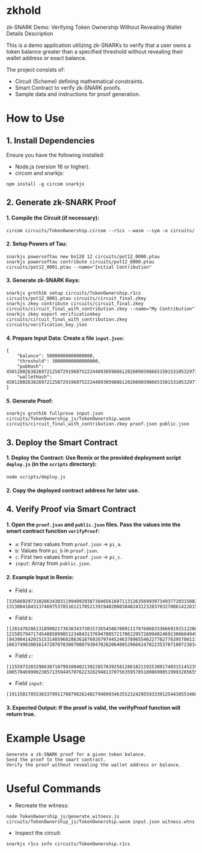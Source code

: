 # zkhold

zk-SNARK Demo: Verifying Token Ownership Without Revealing Wallet Details
Description

This is a demo application utilizing zk-SNARKs to verify that a user owns a token balance greater than a specified threshold without revealing their wallet address or exact balance.

The project consists of:

- Circuit (Scheme) defining mathematical constraints.
- Smart Contract to verify zk-SNARK proofs.
- Sample data and instructions for proof generation.

# How to Use
## 1. Install Dependencies

Ensure you have the following installed:

- Node.js (version 16 or higher).
- circom and snarkjs:


```
npm install -g circom snarkjs
```
## 2. Generate zk-SNARK Proof

#### 1. Compile the Circuit (if necessary):

```
circom circuits/TokenOwnership.circom --r1cs --wasm --sym -o circuits/
```

#### 2. Setup Powers of Tau:

```
snarkjs powersoftau new bn128 12 circuits/pot12_0000.ptau
snarkjs powersoftau contribute circuits/pot12_0000.ptau circuits/pot12_0001.ptau --name="Initial Contribution"
```

#### 3. Generate zk-SNARK Keys:

```
snarkjs groth16 setup circuits/TokenOwnership.r1cs circuits/pot12_0001.ptau circuits/circuit_final.zkey
snarkjs zkey contribute circuits/circuit_final.zkey circuits/circuit_final_with_contribution.zkey --name="My Contribution"
snarkjs zkey export verificationkey circuits/circuit_final_with_contribution.zkey circuits/verification_key.json
```

#### 4. Prepare Input Data: Create a file `input.json`:

```
{
    "balance": 50000000000000000,
    "threshold": 30000000000000000,
    "pubHash": 45012802638269721258729196075222448930598861202609039866515015310532977100201,
    "walletHash": 45012802638269721258729196075222448930598861202609039866515015310532977100201
}
```

#### 5. Generate Proof:

```
snarkjs groth16 fullprove input.json circuits/TokenOwnership_js/TokenOwnership.wasm circuits/circuit_final_with_contribution.zkey proof.json public.json
```

## 3. Deploy the Smart Contract

#### 1. Deploy the Contract: Use Remix or the provided deployment script `deploy.js` (in the `scripts` directory):

```
node scripts/deploy.js
```
#### 2. Copy the deployed contract address for later use.

## 4. Verify Proof via Smart Contract

#### 1. Open the `proof.json` and `public.json` files. Pass the values into the smart contract function `verifyProof`:

- `a`: First two values from `proof.json` → `pi_a`.
- `b`: Values from `pi_b` in `proof.json`.
- `c`: First two values from `proof.json` → `pi_c`.
- `input`: Array from `public.json`.

#### 2. Example Input in Remix:
- Field `a`:
```
[535669297310286343031199409293873846561697113126356993973493772031588235479, 13130041843137469753785161217052139194820803848243123203703270861422815184809]
```
- Field `b`:
```
[[281478286131899021736383437301572654586700911178768603336669191512208840116, 12158579471745408589905123484313769478057217062295726094024691306604949815742], [8439841420151531405968286361876926797445246370965546227782776395786117213035, 16637498300161472870783807088793047028206408529666247822353787180723834656629]]
```
- Field `c`:
```
[11559732032986387107991004021392285783925812861821192530917403151452391805634, 10857046999023057135944570762232829481370756359578518086990519993285655852781]
```
- Field `input`:
```
[19115817855303379911708798262402794099346355232429559333912544385534608785578]
```

#### 3. Expected Output: If the proof is valid, the verifyProof function will return true.

# Example Usage

    Generate a zk-SNARK proof for a given token balance.
    Send the proof to the smart contract.
    Verify the proof without revealing the wallet address or balance.

# Useful Commands
- Recreate the witness:
```
node TokenOwnership_js/generate_witness.js circuits/TokenOwnership_js/TokenOwnership.wasm input.json witness.wtns
```
- Inspect the circuit:
```
snarkjs r1cs info circuits/TokenOwnership.r1cs
```